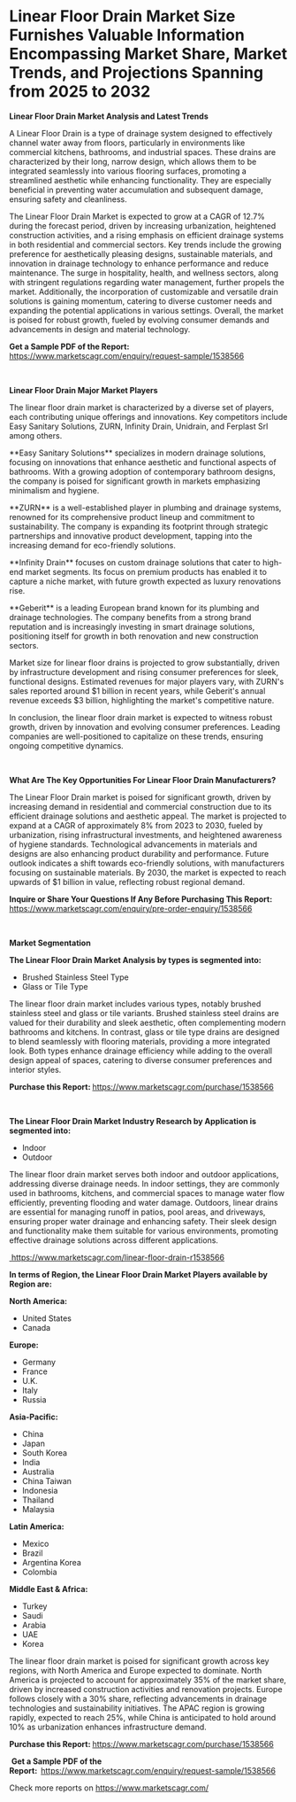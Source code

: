 <p><h1>Linear Floor Drain Market Size Furnishes Valuable Information Encompassing Market Share, Market Trends, and Projections Spanning from 2025 to 2032</h1></p><p><strong>Linear Floor Drain Market Analysis and Latest Trends</strong></p>
<p><p>A Linear Floor Drain is a type of drainage system designed to effectively channel water away from floors, particularly in environments like commercial kitchens, bathrooms, and industrial spaces. These drains are characterized by their long, narrow design, which allows them to be integrated seamlessly into various flooring surfaces, promoting a streamlined aesthetic while enhancing functionality. They are especially beneficial in preventing water accumulation and subsequent damage, ensuring safety and cleanliness.</p><p>The Linear Floor Drain Market is expected to grow at a CAGR of 12.7% during the forecast period, driven by increasing urbanization, heightened construction activities, and a rising emphasis on efficient drainage systems in both residential and commercial sectors. Key trends include the growing preference for aesthetically pleasing designs, sustainable materials, and innovation in drainage technology to enhance performance and reduce maintenance. The surge in hospitality, health, and wellness sectors, along with stringent regulations regarding water management, further propels the market. Additionally, the incorporation of customizable and versatile drain solutions is gaining momentum, catering to diverse customer needs and expanding the potential applications in various settings. Overall, the market is poised for robust growth, fueled by evolving consumer demands and advancements in design and material technology.</p></p>
<p><strong>Get a Sample PDF of the Report:&nbsp;</strong> <a href="https://www.marketscagr.com/enquiry/request-sample/1538566?utm_campaign=2294&utm_medium=2&utm_source=Github&utm_content=ia&utm_term=04042025&utm_id=linear-floor-drain">https://www.marketscagr.com/enquiry/request-sample/1538566</a></p>
<p>&nbsp;</p>
<p><strong>Linear Floor Drain Major Market Players</strong></p>
<p><p>The linear floor drain market is characterized by a diverse set of players, each contributing unique offerings and innovations. Key competitors include Easy Sanitary Solutions, ZURN, Infinity Drain, Unidrain, and Ferplast Srl among others. </p><p>**Easy Sanitary Solutions** specializes in modern drainage solutions, focusing on innovations that enhance aesthetic and functional aspects of bathrooms. With a growing adoption of contemporary bathroom designs, the company is poised for significant growth in markets emphasizing minimalism and hygiene.</p><p>**ZURN** is a well-established player in plumbing and drainage systems, renowned for its comprehensive product lineup and commitment to sustainability. The company is expanding its footprint through strategic partnerships and innovative product development, tapping into the increasing demand for eco-friendly solutions.</p><p>**Infinity Drain** focuses on custom drainage solutions that cater to high-end market segments. Its focus on premium products has enabled it to capture a niche market, with future growth expected as luxury renovations rise.</p><p>**Geberit** is a leading European brand known for its plumbing and drainage technologies. The company benefits from a strong brand reputation and is increasingly investing in smart drainage solutions, positioning itself for growth in both renovation and new construction sectors.</p><p>Market size for linear floor drains is projected to grow substantially, driven by infrastructure development and rising consumer preferences for sleek, functional designs. Estimated revenues for major players vary, with ZURN's sales reported around $1 billion in recent years, while Geberit's annual revenue exceeds $3 billion, highlighting the market's competitive nature.</p><p>In conclusion, the linear floor drain market is expected to witness robust growth, driven by innovation and evolving consumer preferences. Leading companies are well-positioned to capitalize on these trends, ensuring ongoing competitive dynamics.</p></p>
<p>&nbsp;</p>
<p><strong>What Are The Key Opportunities For Linear Floor Drain Manufacturers?</strong></p>
<p><p>The Linear Floor Drain market is poised for significant growth, driven by increasing demand in residential and commercial construction due to its efficient drainage solutions and aesthetic appeal. The market is projected to expand at a CAGR of approximately 8% from 2023 to 2030, fueled by urbanization, rising infrastructural investments, and heightened awareness of hygiene standards. Technological advancements in materials and designs are also enhancing product durability and performance. Future outlook indicates a shift towards eco-friendly solutions, with manufacturers focusing on sustainable materials. By 2030, the market is expected to reach upwards of $1 billion in value, reflecting robust regional demand.</p></p>
<p><strong>Inquire or Share Your Questions If Any Before Purchasing This Report:</strong> <a href="https://www.marketscagr.com/enquiry/pre-order-enquiry/1538566?utm_campaign=2294&utm_medium=2&utm_source=Github&utm_content=ia&utm_term=04042025&utm_id=linear-floor-drain">https://www.marketscagr.com/enquiry/pre-order-enquiry/1538566</a></p>
<p>&nbsp;</p>
<p><strong>Market Segmentation</strong></p>
<p><strong>The Linear Floor Drain Market Analysis by types is segmented into:</strong></p>
<p><ul><li>Brushed Stainless Steel Type</li><li>Glass or Tile Type</li></ul></p>
<p><p>The linear floor drain market includes various types, notably brushed stainless steel and glass or tile variants. Brushed stainless steel drains are valued for their durability and sleek aesthetic, often complementing modern bathrooms and kitchens. In contrast, glass or tile type drains are designed to blend seamlessly with flooring materials, providing a more integrated look. Both types enhance drainage efficiency while adding to the overall design appeal of spaces, catering to diverse consumer preferences and interior styles.</p></p>
<p><strong>Purchase this Report:&nbsp;</strong><a href="https://www.marketscagr.com/purchase/1538566?utm_campaign=2294&utm_medium=2&utm_source=Github&utm_content=ia&utm_term=04042025&utm_id=linear-floor-drain">https://www.marketscagr.com/purchase/1538566</a></p>
<p>&nbsp;</p>
<p><strong>The Linear Floor Drain Market Industry Research by Application is segmented into:</strong></p>
<p><ul><li>Indoor</li><li>Outdoor</li></ul></p>
<p><p>The linear floor drain market serves both indoor and outdoor applications, addressing diverse drainage needs. In indoor settings, they are commonly used in bathrooms, kitchens, and commercial spaces to manage water flow efficiently, preventing flooding and water damage. Outdoors, linear drains are essential for managing runoff in patios, pool areas, and driveways, ensuring proper water drainage and enhancing safety. Their sleek design and functionality make them suitable for various environments, promoting effective drainage solutions across different applications.</p></p>
<p><a href="https://www.marketscagr.com/linear-floor-drain-r1538566?utm_campaign=2294&utm_medium=2&utm_source=Github&utm_content=ia&utm_term=04042025&utm_id=linear-floor-drain">&nbsp;https://www.marketscagr.com/linear-floor-drain-r1538566</a></p>
<p><strong>In terms of Region, the Linear Floor Drain Market Players available by Region are:</strong></p>
<p>
    <p> <strong> North America: </strong>
        <ul>
            <li>United States</li>
            <li>Canada</li>
        </ul>
        </p> 
    <p> <strong> Europe: </strong>
        <ul>
            <li>Germany</li>
            <li>France</li>
            <li>U.K.</li>
            <li>Italy</li>
            <li>Russia</li>
        </ul>
        </p> 
    <p> <strong> Asia-Pacific: </strong>
        <ul>
            <li>China</li>
            <li>Japan</li>
            <li>South Korea</li>
            <li>India</li>
            <li>Australia</li>
            <li>China Taiwan</li>
            <li>Indonesia</li>
            <li>Thailand</li>
            <li>Malaysia</li>
        </ul>
        </p> 
    <p> <strong> Latin America: </strong>
        <ul>
            <li>Mexico</li>
            <li>Brazil</li>
            <li>Argentina Korea</li>
            <li>Colombia</li>
        </ul>
        </p> 
    <p> <strong> Middle East & Africa: </strong>
        <ul>
            <li>Turkey</li>
            <li>Saudi</li>
            <li>Arabia</li>
            <li>UAE</li>
            <li>Korea</li>
        </ul>
    </p>
    </p>
<p><p>The linear floor drain market is poised for significant growth across key regions, with North America and Europe expected to dominate. North America is projected to account for approximately 35% of the market share, driven by increased construction activities and renovation projects. Europe follows closely with a 30% share, reflecting advancements in drainage technologies and sustainability initiatives. The APAC region is growing rapidly, expected to reach 25%, while China is anticipated to hold around 10% as urbanization enhances infrastructure demand.</p></p>
<p><strong>Purchase this Report: </strong><a href="https://www.marketscagr.com/purchase/1538566?utm_campaign=2294&utm_medium=2&utm_source=Github&utm_content=ia&utm_term=04042025&utm_id=linear-floor-drain">https://www.marketscagr.com/purchase/1538566</a></p>
<p>&nbsp;<strong>Get a Sample PDF of the Report:&nbsp;&nbsp;</strong><a href="https://www.marketscagr.com/enquiry/request-sample/1538566?utm_campaign=2294&utm_medium=2&utm_source=Github&utm_content=ia&utm_term=04042025&utm_id=linear-floor-drain">https://www.marketscagr.com/enquiry/request-sample/1538566</a></p>
<p><strong></strong></p>
<p>Check more reports on <a href="https://www.marketscagr.com/?utm_campaign=2294&utm_medium=2&utm_source=Github&utm_content=ia&utm_term=04042025&utm_id=linear-floor-drain">https://www.marketscagr.com/</a></p>